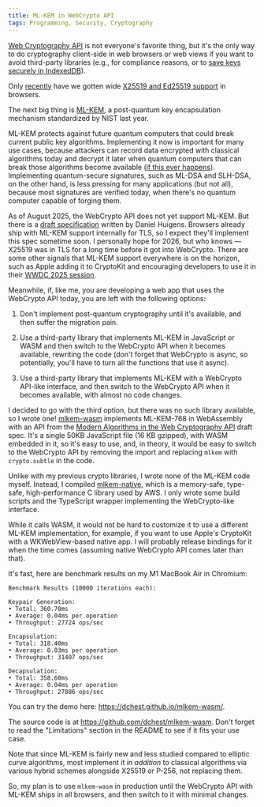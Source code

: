 ```yaml
---
title: ML-KEM in WebCrypto API
tags: Programming, Security, Cryptography
---
```


[Web Cryptography API](https://developer.mozilla.org/en-US/docs/Web/API/Web_Crypto_API) is not everyone's favorite thing, but it's the only way to do cryptography client-side in web browsers or web views if you want to avoid third-party libraries (e.g., for compliance reasons, or to [save keys securely in IndexedDB](/2025/06/17/how-to-store-web-data-in-keychain/)).

Only [recently](https://caniuse.com/?search=X25519) have we gotten wide [X25519 and Ed25519 support](https://wicg.github.io/webcrypto-secure-curves/) in browsers.

The next big thing is [ML-KEM](https://en.wikipedia.org/wiki/Kyber), a post-quantum key encapsulation mechanism standardized by NIST last year.

ML-KEM protects against future quantum computers that could break current public key algorithms. Implementing it now is important for many use cases, because attackers can record data encrypted with classical algorithms today and decrypt it later when quantum computers that can break those algorithms become available ([if this ever happens](https://eprint.iacr.org/2025/1237)). Implementing quantum-secure signatures, such as ML-DSA and SLH-DSA, on the other hand, is less pressing for many applications (but not all), because most signatures are verified today, when there's no quantum computer capable of forging them.

As of August 2025, the WebCrypto API does not yet support ML-KEM. But there is a [draft specification](https://twiss.github.io/webcrypto-modern-algos/) written by Daniel Huigens. Browsers already ship with ML-KEM support internally for TLS, so I expect they'll implement this spec sometime soon. I personally hope for 2026, but who knows — X25519 was in TLS for a long time before it got into WebCrypto. There are some other signals that ML-KEM support everywhere is on the horizon, such as Apple adding it to CryptoKit and encouraging developers to use it in their [WWDC 2025 session](https://developer.apple.com/videos/play/wwdc2025/314/).

Meanwhile, if, like me, you are developing a web app that uses the WebCrypto API today, you are left with the following options:

1. Don't implement post-quantum cryptography until it's available, and then suffer the migration pain.

2. Use a third-party library that implements ML-KEM in JavaScript or WASM and then switch to the WebCrypto API when it becomes available, rewriting the code (don't forget that WebCrypto is async, so potentially, you'll have to turn all the functions that use it async).

3. Use a third-party library that implements ML-KEM with a WebCrypto API-like interface, and then switch to the WebCrypto API when it becomes available, with almost no code changes.

I decided to go with the third option, but there was no such library available, so I wrote one! [mlkem-wasm](https://github.com/dchest/mlkem-wasm) implements ML-KEM-768 in WebAssembly with an API from the [Modern Algorithms in the Web Cryptography API](https://twiss.github.io/webcrypto-modern-algos/) draft spec. It's a single 50KB JavaScript file (16 KB gzipped), with WASM embedded in it, so it's easy to use, and, in theory, it would be easy to switch to the WebCrypto API by removing the import and replacing `mlkem` with `crypto.subtle` in the code.

Unlike with my previous crypto libraries, I wrote none of the ML-KEM code myself. Instead, I compiled [mlkem-native](https://github.com/pq-code-package/mlkem-native), which is a memory-safe, type-safe, high-performance C library used by AWS. I only wrote some build scripts and the TypeScript wrapper implementing the WebCrypto-like interface.

While it calls WASM, it would not be hard to customize it to use a different ML-KEM implementation, for example, if you want to use Apple's CryptoKit with a WKWebView-based native app. I will probably release bindings for it when the time comes (assuming native WebCrypto API comes later than that).

It's fast, here are benchmark results on my M1 MacBook Air in Chromium:

```
Benchmark Results (10000 iterations each):

Keypair Generation:
• Total: 360.70ms
• Average: 0.04ms per operation
• Throughput: 27724 ops/sec

Encapsulation:
• Total: 318.40ms
• Average: 0.03ms per operation
• Throughput: 31407 ops/sec

Decapsulation:
• Total: 358.60ms
• Average: 0.04ms per operation
• Throughput: 27886 ops/sec
```

You can try the demo here: <https://dchest.github.io/mlkem-wasm/>.

The source code is at <https://github.com/dchest/mlkem-wasm>. Don't forget to read the "Limitations" section in the README to see if it fits your use case.

Note that since ML-KEM is fairly new and less studied compared to elliptic curve algorithms, most implement it _in addition_ to classical algorithms via various hybrid schemes alongside X25519 or P-256, not replacing them.

So, my plan is to use `mlkem-wasm` in production until the WebCrypto API with ML-KEM ships in all browsers, and then switch to it with minimal changes.
